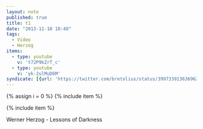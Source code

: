 ```yaml
---
layout: note
published: true
title: t1
date: "2013-11-10 18:48"
tags: 
  - Video
  - Herzog
items: 
  - type: youtube
    v: 't72P9kZrT_c'
  - type: youtube
    v: 'yk-2ulMuD6M'
syndicate: [{url: 'https://twitter.com/bretolius/status/399733913636962305', name: 'Twitter'}]
---
```


{% assign i = 0  %}
{% include item %}

{% include item %}

Werner Herzog - Lessons of Darkness
